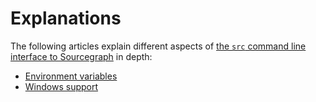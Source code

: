 # Explanations

The following articles explain different aspects of [the `src` command line interface to Sourcegraph](../index.md) in depth:

- [Environment variables](env.md)
- [Windows support](windows.md)
